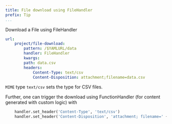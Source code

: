 ```yaml
---
title: File download using FileHandler
prefix: Tip
...
```


Download a File using FileHandler

```yaml
url:
    project/file-download:
        pattern: /$YAMLURL/data
        handler: FileHandler
        kwargs:
        path: data.csv
        headers:
            Content-Type: text/csv
            Content-Disposition: attachment;filename=data.csv
```

`MIME` type `text/csv` sets the type for CSV files.

Further, one can trigger the download using FunctionHandler (for content generated with custom logic) with

```python
    handler.set_header('Content-Type', 'text/csv')
    handler.set_header('Content-Disposition', 'attachment; filename=' + your_file)
```

